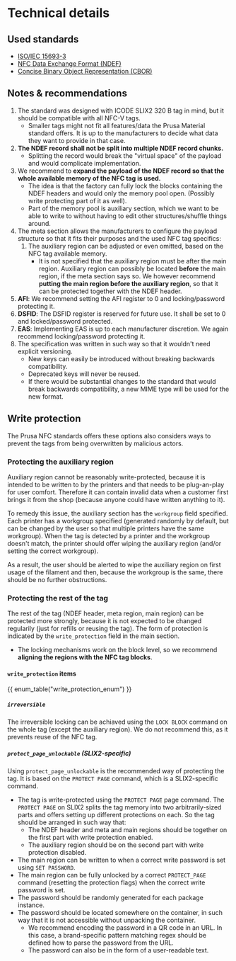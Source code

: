 # Technical details

## Used standards
- [ISO/IEC 15693-3](https://en.wikipedia.org/wiki/ISO/IEC_15693)
- [NFC Data Exchange Format (NDEF)](https://nfc-forum.org/build/specifications/data-exchange-format-ndef-technical-specification/)
- [Concise Binary Object Representation (CBOR)](https://cbor.io/)

## Notes & recommendations
   1. The standard was designed with ICODE SLIX2 320 B tag in mind, but it should be compatible with all NFC-V tags.
      - Smaller tags might not fit all features/data the Prusa Material standard offers. It is up to the manufacturers to decide what data they want to provide in that case.
   1. **The NDEF record shall not be split into multiple NDEF record chunks.**
      - Splitting the record would break the "virtual space" of the payload and would complicate implementation.
   1. We recommend to **expand the payload of the NDEF record so that the whole available memory of the NFC tag is used.**
      - The idea is that the factory can fully lock the blocks containing the NDEF  headers and would only the memory pool open. (Possibly write protecting  part of it as well).
      - Part of the memory pool is auxiliary section, which we want to be able to write to without having to edit other structures/shuffle things around.
   1. The meta section allows the manufacturers to configure the payload structure so that it fits their purposes and the used NFC tag specifics:
      1. The auxiliary region can be adjusted or even omitted, based on the NFC tag available memory.
         - It is not specified that the auxiliary region must be after the main region. Auxiliary region can possibly be located **before** the main region, if the meta section says so. We however recommend **putting the main region before the auxiliary region**, so that it can be protected together with the NDEF header.
   1. **AFI**: We recommend setting the AFI register to 0 and locking/password protecting it.
   1. **DSFID**: The DSFID register is reserved for future use. It shall be set to 0 and locked/password protected.
   1. **EAS**: Implementing EAS is up to each manufacturer discretion. We again recommend locking/password protecting it.
   1. The specification was written in such way so that it wouldn't need explicit versioning.
      - New keys can easily be introduced without breaking backwards compatibility.
      - Deprecated keys will never be reused.
      - If there would be substantial changes to the standard that would break backwards compatibility, a new MIME type will be used for the new format.

## Write protection
The Prusa NFC standards offers these options also considers ways to prevent the tags from being overwritten by malicious actors.

### Protecting the auxiliary region
Auxiliary region cannot be reasonably write-protected, because it is intended to be written to by the printers and that needs to be plug-an-play for user comfort.
Therefore it can contain invalid data when a customer first brings it from the shop (because anyone could have written anything to it).

To remedy this issue, the auxiliary section has the `workgroup` field specified. Each printer has a workgroup specified (generated randomly by default, but can be changed by the user so that multiple printers have the same workgroup).
When the tag is detected by a printer and the workgroup doesn't match, the printer should offer wiping the auxiliary region (and/or setting the correct workgroup).

As a result, the user should be alerted to wipe the auxiliary region on first usage of the filament and then, because the workgroup is the same, there should be no further obstructions.

### Protecting the rest of the tag
The rest of the tag (NDEF header, meta region, main region) can be protected more strongly, because it is not expected to be changed regularily (just for refills or reusing the tag). The form of protection is indicated by the `write_protection` field in the main section.

* The locking mechanisms work on the block level, so we recommend **aligning the regions with the NFC tag blocks**.

#### `write_protection` items
{{ enum_table("write_protection_enum") }}

##### `irreversible`
The irreversible locking can be achiaved using the `LOCK BLOCK` command on the whole tag (except the auxiliary region). We do not recommend this, as it prevents reuse of the NFC tag.

##### `protect_page_unlockable` (SLIX2-specific)
Using `protect_page_unlockable` is the recommended way of protecting the tag. It is based on the `PROTECT PAGE` command, which is a SLIX2-specific command.

- The tag is write-protected using the `PROTECT PAGE` page command. The `PROTECT PAGE` on SLIX2 splits the tag memory into two arbitrarily-sized parts and offers setting up different protections on each. So the tag should be arranged in such way that:
   - The NDEF header and meta and main regions should be together on the first part with write protection enabled.
   - The auxiliary region should be on the second part with write protection disabled.
- The main region can be written to when a correct write password is set using `SET PASSWORD`.
- The main region can be fully unlocked by a correct `PROTECT_PAGE` command (resetting the protection flags) when the correct write password is set.
- The password should be randomly generated for each package instance.
- The password should be located somewhere on the container, in such way that it is not accessible without unpacking the container.
   - We recommend encoding the password in a QR code in an URL. In this case, a brand-specific pattern matching regex should be defined how to parse the password from the URL.
   - The password can also be in the form of a user-readable text.

